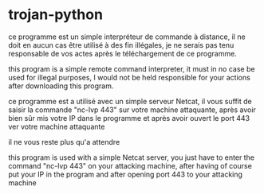 # trojan-python


ce programme est un simple interpréteur de commande à distance,
il ne doit en aucun cas être utilisé à des fin illégales,
je ne serais pas tenu responsable de vos actes après le téléchargement de ce programme.

this program is a simple remote command interpreter,
it must in no case be used for illegal purposes,
I would not be held responsible for your actions after downloading this program.



ce programme est a utilisé avec un simple serveur Netcat, il vous suffit de saisir la commande "nc-lvp 443" sur votre machine attaquante, après avoir bien sûr mis votre IP dans le programme et après avoir ouvert le port 443 ver votre machine attaquante

il ne vous reste plus qu'a attendre

this program is used with a simple Netcat server, you just have to enter the command "nc-lvp 443" on your attacking machine, after having of course put your IP in the program and after opening port 443 to your attacking machine


